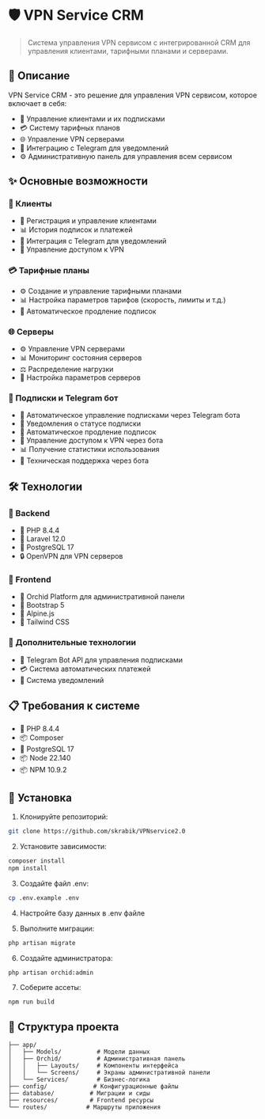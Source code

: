 # 🛡️ VPN Service CRM

> Система управления VPN сервисом с интегрированной CRM для управления клиентами, тарифными планами и серверами.

## 📝 Описание

VPN Service CRM - это решение для управления VPN сервисом, которое включает в себя:
- 👥 Управление клиентами и их подписками
- 💳 Систему тарифных планов
- 🌐 Управление VPN серверами
- 📱 Интеграцию с Telegram для уведомлений
- ⚙️ Административную панель для управления всем сервисом

## ✨ Основные возможности

### 👥 Клиенты
- 📝 Регистрация и управление клиентами
- 📊 История подписок и платежей
- 📱 Интеграция с Telegram для уведомлений
- 🔐 Управление доступом к VPN

### 💳 Тарифные планы
- ⚙️ Создание и управление тарифными планами
- 📊 Настройка параметров тарифов (скорость, лимиты и т.д.)
- 🔄 Автоматическое продление подписок

### 🌐 Серверы
- ⚙️ Управление VPN серверами
- 📊 Мониторинг состояния серверов
- ⚖️ Распределение нагрузки
- 🔧 Настройка параметров серверов

### 📱 Подписки и Telegram бот
- 🤖 Автоматическое управление подписками через Telegram бота
- 🔔 Уведомления о статусе подписки
- 🔄 Автоматическое продление подписок
- 🔐 Управление доступом к VPN через бота
- 📊 Получение статистики использования
- 💬 Техническая поддержка через бота

## 🛠️ Технологии

### 🔧 Backend
- 🐘 PHP 8.4.4
- 🎯 Laravel 12.0
- 🐘 PostgreSQL 17
- 🔒 OpenVPN для VPN серверов

### 🎨 Frontend
- 📱 Orchid Platform для административной панели
- 🎨 Bootstrap 5
- 🚀 Alpine.js
- 🎨 Tailwind CSS

### 🔌 Дополнительные технологии
- 🤖 Telegram Bot API для управления подписками
- 💳 Система автоматических платежей
- 📨 Система уведомлений

## 📋 Требования к системе

- 🐘 PHP 8.4.4
- 📦 Composer
- 🐘 PostgreSQL 17
- 📦 Node 22.140
- 📦 NPM 10.9.2

## 🚀 Установка

1. Клонируйте репозиторий:
```bash
git clone https://github.com/skrabik/VPNservice2.0
```

2. Установите зависимости:
```bash
composer install
npm install
```

3. Создайте файл .env:
```bash
cp .env.example .env
```

4. Настройте базу данных в .env файле

5. Выполните миграции:
```bash
php artisan migrate
```

6. Создайте администратора:
```bash
php artisan orchid:admin
```

7. Соберите ассеты:
```bash
npm run build
```

## 📁 Структура проекта

```
├── app/
│   ├── Models/          # Модели данных
│   ├── Orchid/          # Административная панель
│   │   ├── Layouts/     # Компоненты интерфейса
│   │   └── Screens/     # Экраны административной панели
│   └── Services/        # Бизнес-логика
├── config/             # Конфигурационные файлы
├── database/          # Миграции и сиды
├── resources/         # Frontend ресурсы
└── routes/           # Маршруты приложения
```